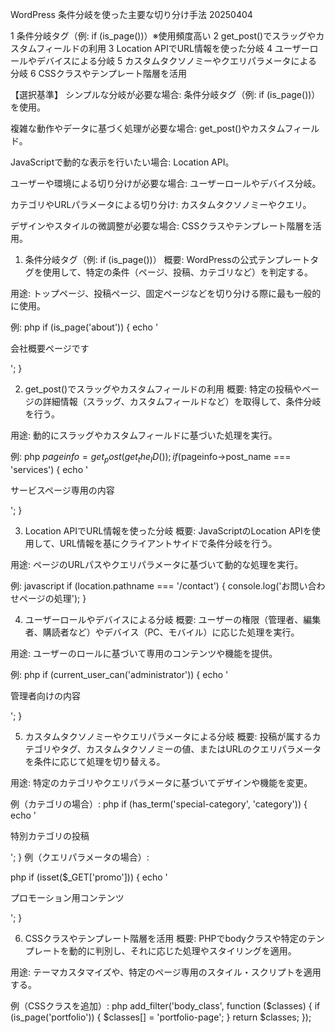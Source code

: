 WordPress 条件分岐を使った主要な切り分け手法 20250404

1   条件分岐タグ（例: if (is_page())）※使用頻度高い
2   get_post()でスラッグやカスタムフィールドの利用
3   Location APIでURL情報を使った分岐
4   ユーザーロールやデバイスによる分岐
5   カスタムタクソノミーやクエリパラメータによる分岐
6   CSSクラスやテンプレート階層を活用


【選択基準】
シンプルな分岐が必要な場合: 条件分岐タグ（例: if (is_page())）を使用。

複雑な動作やデータに基づく処理が必要な場合: get_post()やカスタムフィールド。

JavaScriptで動的な表示を行いたい場合: Location API。

ユーザーや環境による切り分けが必要な場合: ユーザーロールやデバイス分岐。

カテゴリやURLパラメータによる切り分け: カスタムタクソノミーやクエリ。

デザインやスタイルの微調整が必要な場合: CSSクラスやテンプレート階層を活用。



1. 条件分岐タグ（例: if (is_page())）
概要: WordPressの公式テンプレートタグを使用して、特定の条件（ページ、投稿、カテゴリなど）を判定する。

用途:
トップページ、投稿ページ、固定ページなどを切り分ける際に最も一般的に使用。

例:
php
if (is_page('about')) {
    echo '<p>会社概要ページです</p>';
}


2. get_post()でスラッグやカスタムフィールドの利用
概要: 特定の投稿やページの詳細情報（スラッグ、カスタムフィールドなど）を取得して、条件分岐を行う。

用途:
動的にスラッグやカスタムフィールドに基づいた処理を実行。

例:
php
$pageinfo = get_post(get_the_ID());
if ($pageinfo->post_name === 'services') {
    echo '<p>サービスページ専用の内容</p>';
}



3. Location APIでURL情報を使った分岐
概要: JavaScriptのLocation APIを使用して、URL情報を基にクライアントサイドで条件分岐を行う。

用途:
ページのURLパスやクエリパラメータに基づいて動的な処理を実行。

例:
javascript
if (location.pathname === '/contact') {
    console.log('お問い合わせページの処理');
}


4. ユーザーロールやデバイスによる分岐
概要: ユーザーの権限（管理者、編集者、購読者など）やデバイス（PC、モバイル）に応じた処理を実行。

用途:
ユーザーのロールに基づいて専用のコンテンツや機能を提供。

例:
php
if (current_user_can('administrator')) {
    echo '<p>管理者向けの内容</p>';
}


5. カスタムタクソノミーやクエリパラメータによる分岐
概要: 投稿が属するカテゴリやタグ、カスタムタクソノミーの値、またはURLのクエリパラメータを条件に応じて処理を切り替える。

用途:
特定のカテゴリやクエリパラメータに基づいてデザインや機能を変更。

例（カテゴリの場合）:
php
if (has_term('special-category', 'category')) {
    echo '<p>特別カテゴリの投稿</p>';
}
例（クエリパラメータの場合）:

php
if (isset($_GET['promo'])) {
    echo '<p>プロモーション用コンテンツ</p>';
}

6. CSSクラスやテンプレート階層を活用
概要: PHPでbodyクラスや特定のテンプレートを動的に判別し、それに応じた処理やスタイリングを適用。

用途:
テーマカスタマイズや、特定のページ専用のスタイル・スクリプトを適用する。

例（CSSクラスを追加）:
php
add_filter('body_class', function ($classes) {
    if (is_page('portfolio')) {
        $classes[] = 'portfolio-page';
    }
    return $classes;
});
